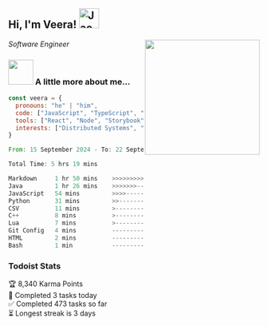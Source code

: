 <h2> Hi, I'm Veera! <img src="https://raw.githubusercontent.com/Tarikul-Islam-Anik/Animated-Fluent-Emojis/master/Emojis/Activities/Jack-O-Lantern.png" alt="Jack-O-Lantern" width="40" height="40" /></h2>
<img align='right' src="https://user-images.githubusercontent.com/74038190/213911110-aedbef38-a29f-4b6b-a65c-11608b4f75a5.gif" width="230">
<p><em>Software Engineer</em></p>


### <img src="https://user-images.githubusercontent.com/74038190/216656963-09118229-8a9e-4af0-910c-c37f35f2e210.gif" width="50"> A little more about me...  

```javascript
const veera = {
  pronouns: "he" | "him",
  code: ["JavaScript", "TypeScript", "HTML", "CSS", "Python", "Java", "C++"],
  tools: ["React", "Node", "Storybook", "Docker", "Next.JS", "Node", "AWS", "gRPC"],
  interests: ["Distributed Systems", "Cloud Computing", "Machine Learning", "Enterprise Software", "AI"]
}
```

<!--START_SECTION:waka-->

```rust
From: 15 September 2024 - To: 22 September 2024

Total Time: 5 hrs 19 mins

Markdown     1 hr 50 mins    >>>>>>>>>----------------   34.55 %
Java         1 hr 26 mins    >>>>>>>------------------   27.20 %
JavaScript   54 mins         >>>>---------------------   16.90 %
Python       31 mins         >>-----------------------   09.76 %
CSV          11 mins         >------------------------   03.53 %
C++          8 mins          >------------------------   02.65 %
Lua          7 mins          >------------------------   02.43 %
Git Config   4 mins          -------------------------   01.32 %
HTML         2 mins          -------------------------   00.72 %
Bash         1 min           -------------------------   00.38 %
```

<!--END_SECTION:waka-->


### Todoist Stats

<!-- TODO-IST:START -->
🏆  8,340 Karma Points           
🌸  Completed 3 tasks today           
✅  Completed 473 tasks so far           
⏳  Longest streak is 3 days
<!-- TODO-IST:END -->
<!--
Profile views:
[![](https://visitcount.itsvg.in/api?id=veeravivekt&label=Profile%20Views&color=1&icon=2&pretty=false)](https://visitcount.itsvg.in)
-->
